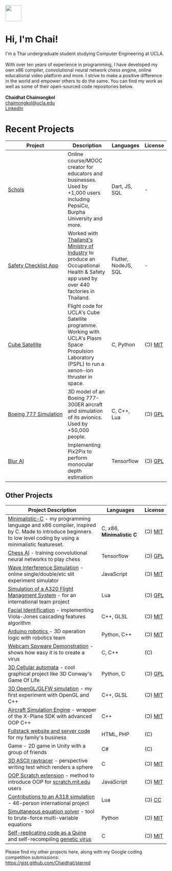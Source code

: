 <img src="https://em-content.zobj.net/thumbs/120/apple/325/waving-hand_1f44b.png" width="50" height="50"><br>
# Hi, I'm Chai! 

I'm a Thai undergraduate student studying Computer Engineering at UCLA.
<br><br>
With over ten years of experience in programming, I have developed my own x86 compiler, convolutional neural network chess engine, online educational video platform and more. I strive to make a positive difference in the world and empower others to do the same. You can find my work as well as some of their open-sourced code repositories below.<br>
<br>
**Chaidhat Chaimongkol**<br>
chaimongkol@ucla.edu
<br>[LinkedIn](https://www.linkedin.com/in/chaidhat/)

# Recent Projects
| Project | Description | Languages | License |
|---|---|---|---|
| [Schols](http://scholarity.io) | Online course/MOOC creator for educators and businesses. Used by +1,000 users including PepsiCo, Burpha University and more. | Dart, JS, SQL | - |
| [Safety&#160;Checklist&#160;App](http://schecklist-n.diw.go.th) |  Worked with [Thailand's Ministry of Industry](https://www.diw.go.th) to produce an Occupational Health & Safety app used by over 440 factories in Thailand.| Flutter, NodeJS, SQL | - |
| [Cube Satellite](https://github.com/Bruin-Spacecraft-Group/Rapid-CDH) | Flight code for UCLA's Cube Satellite programme. Working with UCLA's Plasm Space Propulsion Laboratory (PSPL) to run a xenon-ion thruster in space. | C, Python | (Ɔ) [MIT](https://choosealicense.com/licenses/mit) |
| [Boeing&#160;777&#160;Simulation](https://github.com/chaidhat/Boeing-777-300ER) | 3D model of an Boeing 777-300ER aircraft and simulation of its avionics. Used by +50,000 people. | C, C++, Lua                | (Ɔ) [GPL](https://choosealicense.com/licenses/gpl-3.0/) |
| [Blur AI](https://github.com/chaidhat/blur-ai) | Implementing Pix2Pix to perform monocular depth estimation | Tensorflow | (Ɔ) [GPL](https://choosealicense.com/licenses/gpl-3.0/) |



## Other Projects
<!--<details><summary><b>Click to expand</b></summary>
<br>-->
  
| Project Description | Languages | License |
|---|---|---|
| [Minimalistic-C](https://github.com/Chai112/MinC-Compiler) - my programming language and x86 compiler, inspired by C. Made to introduce beginners to low level coding by using a minimalistic featureset.            | C, x86, **Minimalistic&#160;C** | (Ɔ) [MIT](https://choosealicense.com/licenses/mit) |
| [Chess AI](https://github.com/chaidhat/chess-ai) - training convolutional neural networks to play chess | Tensorflow | (Ɔ) [GPL](https://choosealicense.com/licenses/gpl-3.0/) |
| [Wave Interference Simulation](https://chaidhat.github.io/Chaidhat/slits-experiment/) - online single/double/etc slit experiment simulator | JavaScript | (Ɔ) [MIT](https://choosealicense.com/licenses/mit) |
| [Simulation of a A320 Flight Managment System](https://github.com/JonathanOrr/A321Neo-FXPL) - for an international team project                 | Lua | (Ɔ) [GPL](https://choosealicense.com/licenses/gpl-3.0/) |
| [Facial Identification](https://github.com/Chai112/AIFRED) - implementing Viola-Jones cascading features algorithm     | C++, GLSL                  | (Ɔ) [MIT](https://choosealicense.com/licenses/mit) |
| [Arduino robotics ](https://github.com/Chai112/Robotics) - 3D operation logic with robotics team                                                | Python, C++ | (Ɔ) [MIT](https://choosealicense.com/licenses/mit) |
| [Webcam Spyware Demonstration](https://www.cyphermagazine.com/post/coding-a-webcam-spyware-virus-in-less-than-a-day) - shows how easy it is to create a virus                                                                        | C, C++ | (C) |
| [3D Cellular automata](https://github.com/Chai112/Cellular-Automata) - cool graphical project like 3D Conway's Game Of Life                     | Python, C | (Ɔ) [GPL](https://choosealicense.com/licenses/gpl-3.0/) | 
| [3D OpenGL/GLFW simulation](https://github.com/Chai112/ESC) - my first experiment with OpenGL and C++                                           | C++, GLSL | (Ɔ) [MIT](https://choosealicense.com/licenses/mit) |
| [Aircraft Simulation Engine](https://github.com/Chai112/ASE) - wrapper of the X-Plane SDK with advanced OOP C++                                 | C++ | (Ɔ) [MIT](https://choosealicense.com/licenses/mit) |
| [Fullstack website and server code](https://github.com/Chai112/Website) for my family's business                      | HTML, PHP         | (C) |
| Game - 2D game in Unity with a group of friends                                                                                                 | C# | (C) |
| [3D ASCII raytracer](https://gist.github.com/Chaidhat/4c934711b3de8ad8cebe1e377e1eb23d) - perspective writing test which renders a sphere        | C | (Ɔ) [MIT](https://choosealicense.com/licenses/mit) |
| [OOP Scratch extension](https://gist.github.com/Chaidhat/47e72152c248570bb61da72c093a0234) - method to introduce OOP for [scratch.mit.edu](https://scratch.mit.edu) users   | JavaScript | (Ɔ) [MIT](https://choosealicense.com/licenses/mit) |
| [Contributions to an A318 simulation](https://github.com/x-bureau/Airbus-A318) - 46-person international project | Lua | (Ɔ) [CC](https://creativecommons.org/licenses/by-nc-sa/3.0/) |
| [Simultaneous equation solver](https://gist.github.com/Chaidhat/0f080e0bb1fefcf73c39ccd7f02bf0fd) - tool to brute-force multi-variable equations | Python | (Ɔ) [MIT](https://choosealicense.com/licenses/mit) |
| [Self-replicating code as a Quine](https://gist.github.com/Chaidhat/9920e9ae052593e32dbb38ccd5367333) and self-recompiling [genetic virus](https://gist.github.com/Chaidhat/6d5ae1bfbc343130a0ee3d87f53d205c) | C | (Ɔ) [MIT](https://choosealicense.com/licenses/mit) |


Please find my other projects here, along with my Google coding competition submissions:\
https://gist.github.com/Chaidhat/starred
</details>

<!--
<a href="http://s01.flagcounter.com/more/MEl"><img src="https://s01.flagcounter.com/count2/MEl/bg_FFFFFF/txt_000000/border_CCCCCC/columns_8/maxflags_250/viewers_0/labels_0/pageviews_0/flags_0/percent_0/" alt="Flag Counter" border="0"></a>-->
